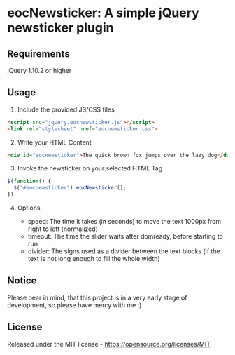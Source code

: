 # eocNewsticker: A simple jQuery newsticker plugin

## Requirements

jQuery 1.10.2 or higher

## Usage

1. Include the provided JS/CSS files

```html
<script src="jquery.eocnewsticker.js"></script>
<link rel="stylesheet" href="eocnewsticker.css">
```

2. Write your HTML Content

```html
<div id="eocnewsticker">The quick brown fox jumps over the lazy dog</div>
```

3. Invoke the newsticker on your selected HTML Tag

```javascript
$(function() {
  $("#eocnewsticker").eocNewsticker();
});
```

4. Options

    * speed: The time it takes (in seconds) to move the text 1000px from right to left (normalized)
    * timeout: The time the slider waits after domready, before starting to run
    * divider: The signs used as a divider between the text blocks (if the text is not long enough to fill the whole width)

## Notice

Please bear in mind, that this project is in a very early stage of development, so please have mercy with me :)

## License

Released under the MIT license - https://opensource.org/licenses/MIT
